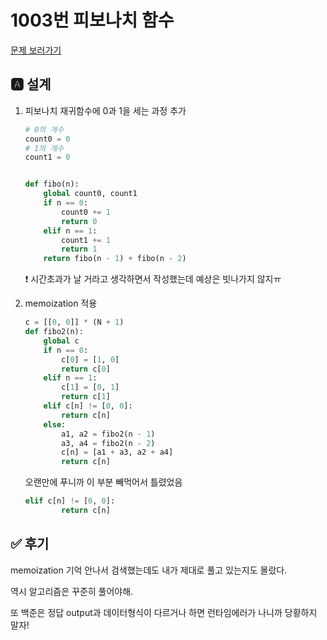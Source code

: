# 1003번 피보나치 함수
[문제 보러가기](https://www.acmicpc.net/problem/1003)

## 🅰 설계

1. 피보나치 재귀함수에 0과 1을 세는 과정 추가

   ```python
   # 0의 개수
   count0 = 0
   # 1의 개수
   count1 = 0
   
   
   def fibo(n):
       global count0, count1
       if n == 0:
           count0 += 1
           return 0
       elif n == 1:
           count1 += 1
           return 1
       return fibo(n - 1) + fibo(n - 2)
   ```

   :exclamation: 시간초과가 날 거라고 생각하면서 작성했는데 예상은 빗나가지 않지ㅠ

2. memoization 적용

   ```python
   c = [[0, 0]] * (N + 1)
   def fibo2(n):
       global c
       if n == 0:
           c[0] = [1, 0]
           return c[0]
       elif n == 1:
           c[1] = [0, 1]
           return c[1]
       elif c[n] != [0, 0]:
           return c[n]
       else:
           a1, a2 = fibo2(n - 1)
           a3, a4 = fibo2(n - 2)
           c[n] = [a1 + a3, a2 + a4]
           return c[n]	
   ```

   오랜만에 푸니까 이 부분 빼먹어서 틀렸었음

   ```python
   elif c[n] != [0, 0]:
           return c[n]
   ```

   

## ✅ 후기

memoization 기억 안나서 검색했는데도 내가 제대로 풀고 있는지도 몰랐다.

역시 알고리즘은 꾸준히 풀어야해.

또 백준은 정답 output과 데이터형식이 다르거나 하면 런타임에러가 나니까 당황하지 말자!